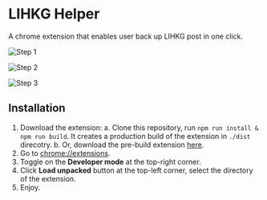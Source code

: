 # LIHKG Helper
A chrome extension that enables user back up LIHKG post in one click.

![Step 1](https://i.imgur.com/wy1v4zL.png)

![Step 2](https://i.imgur.com/TBiQvfc_d.webp?maxwidth=1520&fidelity=grand)

![Step 3](https://i.imgur.com/hjYEojR.png)

## Installation
1. Download the extension:
	a. Clone this repository, run `npm run install & npm run build`. It creates a production build of the extension in `./dist` direcotry.
	b. Or, download the pre-build extension [here](https://).
2. Go to [chrome://extensions](chrome://extensions).
3. Toggle on the **Developer mode** at the top-right corner.
4. Click **Load unpacked** button at the top-left corner, select the directory of the extension.
5. Enjoy.